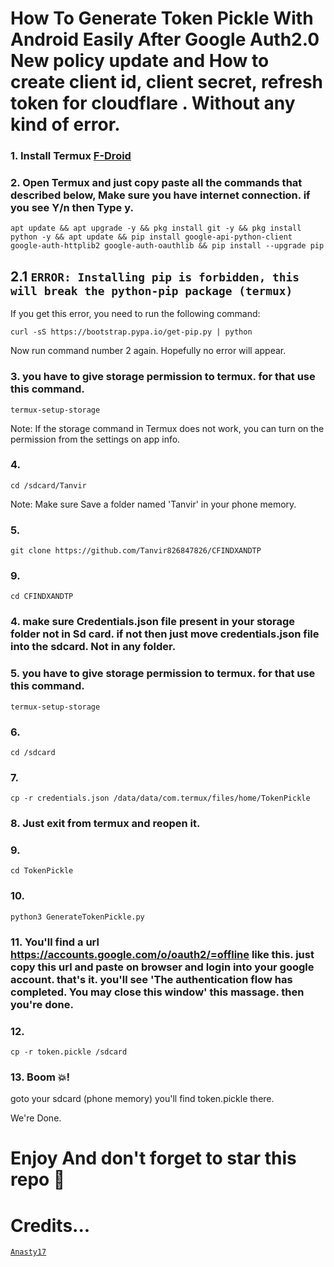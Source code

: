 # How To Generate Token Pickle With Android Easily After Google Auth2.0 New policy update and How to create client id, client secret, refresh token for cloudflare . Without any kind of error.

### 1. Install Termux [F-Droid](https://f-droid.org/en/packages/com.termux/)

### 2. Open Termux and just copy paste all the commands that described below, Make sure you have internet connection. if you see Y/n then Type y.

```
apt update && apt upgrade -y && pkg install git -y && pkg install python -y && apt update && pip install google-api-python-client google-auth-httplib2 google-auth-oauthlib && pip install --upgrade pip

```
## 2.1 ```ERROR: Installing pip is forbidden, this will break the python-pip package (termux)```

If you get this error, you need to run the following command:
```
curl -sS https://bootstrap.pypa.io/get-pip.py | python
```
Now run command number 2 again. Hopefully no error will appear.

### 3. you have to give storage permission to termux. for that use this command.

```
termux-setup-storage
```
Note: If the storage command in Termux does not work, you can turn on the permission from the settings on app info.

### 4.

```
cd /sdcard/Tanvir
```
Note: Make sure Save a folder named 'Tanvir' in your phone memory.

### 5.

```
git clone https://github.com/Tanvir826847826/CFINDXANDTP
```
### 9.

```
cd CFINDXANDTP
```

### 4. make sure Credentials.json file present in your storage folder not in Sd card. if not then just move credentials.json file into the sdcard. Not in any folder.

### 5. you have to give storage permission to termux. for that use this command.

```
termux-setup-storage
```

### 6.

```
cd /sdcard
```

### 7.

```
cp -r credentials.json /data/data/com.termux/files/home/TokenPickle
```

### 8. Just exit from termux and reopen it.

### 9.

```
cd TokenPickle
```

### 10.

```
python3 GenerateTokenPickle.py
```

### 11. You'll find a url https://accounts.google.com/o/oauth2/=offline like this. just copy this url and paste on browser and login into your google account. that's it. you'll see 'The authentication flow has completed. You may close this window' this massage. then you're done.

### 12.

```
cp -r token.pickle /sdcard
```

### 13. Boom 💥!

goto your sdcard (phone memory) you'll find token.pickle there.

We're Done.

# Enjoy And don't forget to star this repo 🙂

# Credits...

[`Anasty17`](https://github.com/anasty17)

